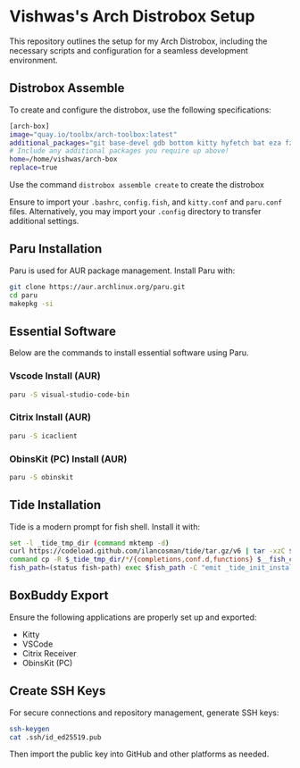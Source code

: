 # Vishwas's Arch Distrobox Setup

This repository outlines the setup for my Arch Distrobox, including the necessary scripts and configuration for a seamless development environment.

## Distrobox Assemble

To create and configure the distrobox, use the following specifications:

```bash
[arch-box]
image="quay.io/toolbx/arch-toolbox:latest"
additional_packages="git base-devel gdb bottom kitty hyfetch bat eza fzf neovim fish ttf-jetbrains-mono-nerd zoxide"
# Include any additional packages you require up above!
home=/home/vishwas/arch-box
replace=true
```
Use the command `distrobox assemble create` to create the distrobox

Ensure to import your `.bashrc`, `config.fish`, and `kitty.conf` and `paru.conf` files. Alternatively, you may import your `.config` directory to transfer additional settings.

## Paru Installation

Paru is used for AUR package management. Install Paru with:

```bash
git clone https://aur.archlinux.org/paru.git
cd paru
makepkg -si
```

## Essential Software

Below are the commands to install essential software using Paru.

### Vscode Install (AUR)

```bash
paru -S visual-studio-code-bin
```

### Citrix Install (AUR)

```bash
paru -S icaclient
```

### ObinsKit (PC) Install (AUR)

```bash
paru -S obinskit
```

## Tide Installation

Tide is a modern prompt for fish shell. Install it with:

```bash
set -l _tide_tmp_dir (command mktemp -d)
curl https://codeload.github.com/ilancosman/tide/tar.gz/v6 | tar -xzC $_tide_tmp_dir
command cp -R $_tide_tmp_dir/*/{completions,conf.d,functions} $__fish_config_dir
fish_path=(status fish-path) exec $fish_path -C "emit _tide_init_install"
```

## BoxBuddy Export

Ensure the following applications are properly set up and exported:

- Kitty
- VSCode
- Citrix Receiver
- ObinsKit (PC)

## Create SSH Keys

For secure connections and repository management, generate SSH keys:

```bash
ssh-keygen
cat .ssh/id_ed25519.pub
```

Then import the public key into GitHub and other platforms as needed.

